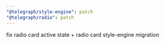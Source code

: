 ```yaml
---
"@telegraph/style-engine": patch
"@telegraph/radio": patch
---
```


fix radio card active state + radio card style-engine migration
